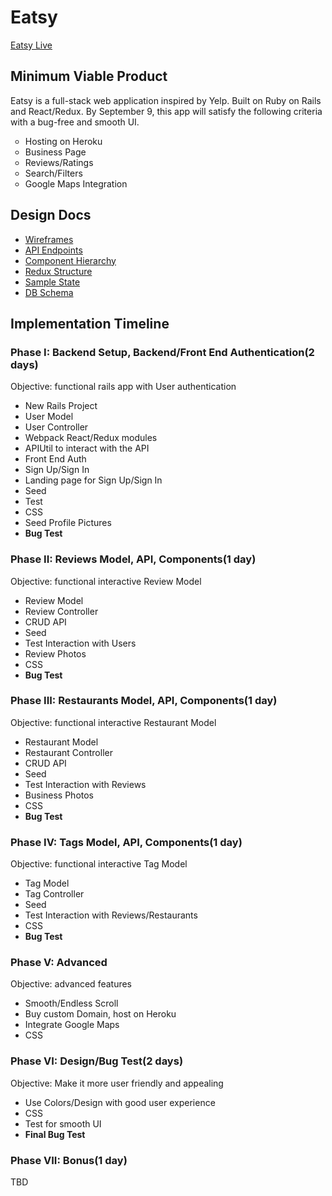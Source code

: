 <h1><strong>Eatsy</strong></h1>
<a href='https://eatsy-fullstack.herokuapp.com/'>Eatsy Live</a>

<h2>Minimum Viable Product</h2>
<p>Eatsy is a full-stack web application inspired by Yelp. Built on
Ruby on Rails and React/Redux. By September 9, this app will satisfy
the following criteria with a bug-free and smooth UI.</p>
<ul>
  <li type='circle'>Hosting on Heroku</li>
  <li type='circle'>Business Page</li>
  <li type='circle'>Reviews/Ratings</li>
  <li type='circle'>Search/Filters</li>
  <li type='circle'>Google Maps Integration</li>
</ul>

<h2>Design Docs</h2>
<ul>
  <li type='disc'><a href=https://github.com/jz-wang/Eatsy/blob/master/docs/wireframes">Wireframes</a>
  <li type='disc'><a href="https://github.com/jz-wang/Eatsy/blob/master/docs/api-endpoints.md">API Endpoints</a></li>
  <li type='disc'><a href="https://github.com/jz-wang/Eatsy/blob/master/docs/component-hierarchy.md">Component Hierarchy</a></li>
  <li type='disc'><a href="https://github.com/jz-wang/Eatsy/blob/master/docs/redux-structure.md">Redux Structure</a></li>
  <li type='disc'><a href="https://github.com/jz-wang/Eatsy/blob/master/docs/sample-state.md">Sample State</a></li>
  <li type='disc'><a href="https://github.com/jz-wang/Eatsy/blob/master/docs/schema.md">DB Schema</a></li>
</ul>

<h2>Implementation Timeline</h2>

<h3>Phase I: Backend Setup, Backend/Front End Authentication(2 days)</h3>
<p>Objective: functional rails app with User authentication</p>
  <ul>
    <li type='disc'>New Rails Project</li>
    <li type='disc'>User Model</li>
    <li type='disc'>User Controller</li>
    <li type='disc'>Webpack React/Redux modules</li>
    <li type='disc'>APIUtil to interact with the API</li>
    <li type='disc'>Front End Auth</li>
    <li type='disc'>Sign Up/Sign In</li>
    <li type='disc'>Landing page for Sign Up/Sign In</li>
    <li type='disc'>Seed</li>
    <li type='disc'>Test</li>
    <li type='disc'>CSS</li>
    <li type='disc'>Seed Profile Pictures</li>
    <li type='disc'><strong>Bug Test</strong></li>
  </ul>

<h3>Phase II: Reviews Model, API, Components(1 day)</h3>
<p>Objective: functional interactive Review Model</p>
  <ul>
    <li type='disc'>Review Model</li>
    <li type='disc'>Review Controller</li>
    <li type='disc'>CRUD API</li>
    <li type='disc'>Seed</li>
    <li type='disc'>Test Interaction with Users</li>
    <li type='disc'>Review Photos</li>
    <li type='disc'>CSS</li>
    <li type='disc'><strong>Bug Test</strong></li>
  </ul>

<h3>Phase III: Restaurants Model, API, Components(1 day)</h3>
<p>Objective: functional interactive Restaurant Model</p>
  <ul>
    <li type='disc'>Restaurant Model</li>
    <li type='disc'>Restaurant Controller</li>
    <li type='disc'>CRUD API</li>
    <li type='disc'>Seed</li>
    <li type='disc'>Test Interaction with Reviews</li>
    <li type='disc'>Business Photos</li>
    <li type='disc'>CSS</li>
    <li type='disc'><strong>Bug Test</strong></li>
  </ul>

<h3>Phase IV: Tags Model, API, Components(1 day)</h3>
<p>Objective: functional interactive Tag Model</p>
  <ul>
    <li type='disc'>Tag Model</li>
    <li type='disc'>Tag Controller</li>
    <li type='disc'>Seed</li>
    <li type='disc'>Test Interaction with Reviews/Restaurants</li>
    <li type='disc'>CSS</li>
    <li type='disc'><strong>Bug Test</strong></li>
  </ul>

<h3>Phase V: Advanced</h3>
<p>Objective: advanced features</p>
  <ul>
    <li type='disc'>Smooth/Endless Scroll</li>
    <li type='disc'>Buy custom Domain, host on Heroku</li>
    <li type='disc'>Integrate Google Maps</li>
    <li type='disc'>CSS</li>
  </ul>

<h3>Phase VI: Design/Bug Test(2 days)</h3>
<p>Objective: Make it more user friendly and appealing</p>
  <ul>
    <li type='disc'>Use Colors/Design with good user experience</li>
    <li type='disc'>CSS</li>
    <li type='disc'>Test for smooth UI</li>
    <li type='disc'><strong>Final Bug Test</strong></li>
  </ul>

<h3>Phase VII: Bonus(1 day)</h3>
<p>TBD</p>
